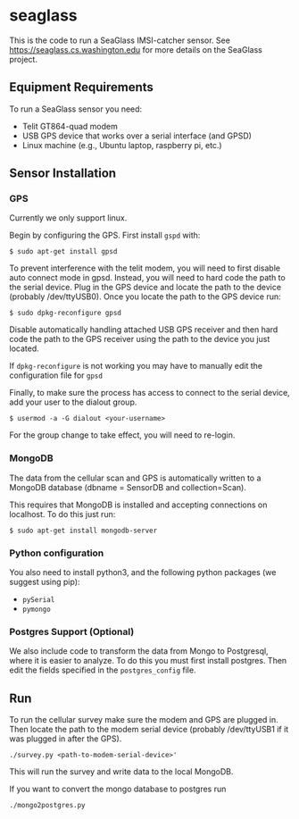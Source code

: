 # seaglass

This is the code to run a SeaGlass IMSI-catcher sensor. See https://seaglass.cs.washington.edu for more details on the SeaGlass project.

## Equipment Requirements

To run a SeaGlass sensor you need:

* Telit GT864-quad modem
* USB GPS device that works over a serial interface (and GPSD)
* Linux machine (e.g., Ubuntu laptop, raspberry pi, etc.)

## Sensor Installation

### GPS

Currently we only support linux.

Begin by configuring the GPS. First install `gspd` with:

```
$ sudo apt-get install gpsd
```

To prevent interference with the telit modem, you will need to first disable auto connect mode in gpsd. Instead, you will need to hard code the path to the serial device. Plug in the GPS device and locate the path to the device (probably /dev/ttyUSB0). Once you locate the path to the GPS device run:

```
$ sudo dpkg-reconfigure gpsd
```
Disable automatically handling attached USB GPS receiver and then hard code the path to the GPS receiver using the path to the device you just located.

If `dpkg-reconfigure` is not working you may have to manually edit the configuration file for `gpsd`

Finally, to make sure the process has access to connect to the serial device, add your user to the dialout group.

```
$ usermod -a -G dialout <your-username>
```

For the group change to take effect, you will need to re-login.

### MongoDB

The data from the cellular scan and GPS is automatically written to a MongoDB database (dbname = SensorDB and collection=Scan).

This requires that MongoDB is installed and accepting connections on localhost. To do this just run:

```
$ sudo apt-get install mongodb-server
```

### Python configuration

You also need to install python3, and the following python packages (we suggest using pip):

* `pySerial`
* `pymongo`

### Postgres Support (Optional)

We also include code to transform the data from Mongo to Postgresql, where it is easier to analyze. To do this you must first install postgres. Then edit the fields specified in the `postgres_config` file.

## Run

To run the cellular survey make sure the modem and GPS are plugged in. Then locate the path to the modem serial device (probably /dev/ttyUSB1 if it was plugged in after the GPS).

```
./survey.py <path-to-modem-serial-device>'
```

This will run the survey and write data to the local MongoDB.

If you want to convert the mongo database to postgres run

```
./mongo2postgres.py
```
